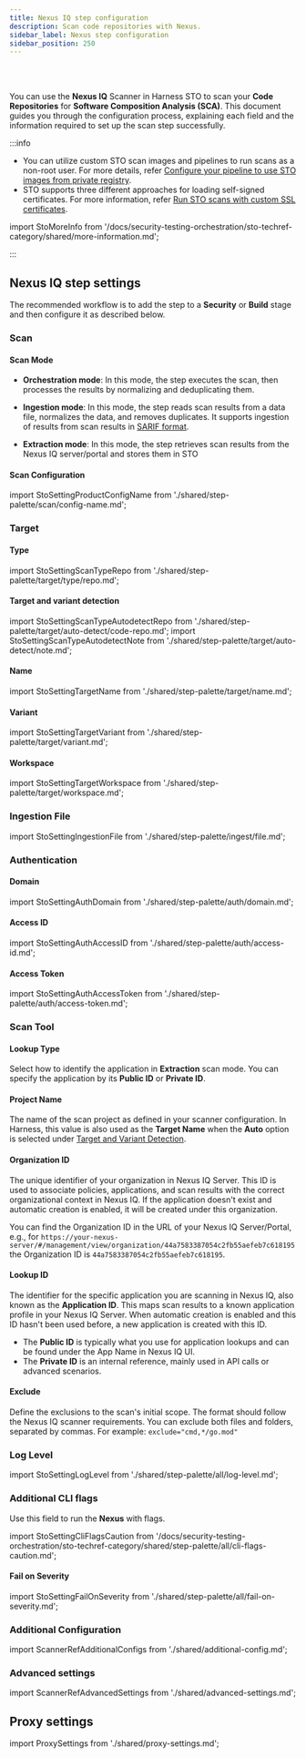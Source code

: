 ```yaml
---
title: Nexus IQ step configuration
description: Scan code repositories with Nexus.
sidebar_label: Nexus step configuration
sidebar_position: 250
---
```


<DocsTag  text="Code repo scanners"  backgroundColor= "#cbe2f9" textColor="#0b5cad" link="/docs/security-testing-orchestration/whats-supported/scanners?view-by=target-type#code-repo-scanners"  />
<DocsTag  text="Orchestration" backgroundColor= "#e3cbf9" textColor="#5c0bad" link="/docs/security-testing-orchestration/key-concepts/run-an-orchestrated-scan-in-sto"  />
<DocsTag  text="Extraction" backgroundColor= "#e3cbf9" textColor="#5c0bad" link="/docs/security-testing-orchestration/key-concepts/sto-workflows-overview#extraction-scans-in-sto" />
<DocsTag  text="Ingestion" backgroundColor= "#e3cbf9" textColor="#5c0bad" link="/docs/security-testing-orchestration/key-concepts/ingest-scan-results-into-an-sto-pipeline" />
<br/>
<br/>


You can use the **Nexus IQ** Scanner in Harness STO to scan your **Code Repositories** for **Software Composition Analysis (SCA)**. This document guides you through the configuration process, explaining each field and the information required to set up the scan step successfully.

:::info
- You can utilize custom STO scan images and pipelines to run scans as a non-root user. For more details, refer [Configure your pipeline to use STO images from private registry](/docs/security-testing-orchestration/use-sto/set-up-sto-pipelines/configure-pipeline-to-use-sto-images-from-private-registry).
- STO supports three different approaches for loading self-signed certificates. For more information, refer [Run STO scans with custom SSL certificates](/docs/security-testing-orchestration/use-sto/secure-sto-pipelines/ssl-setup-in-sto/#supported-workflows-for-adding-custom-ssl-certificates).


import StoMoreInfo from '/docs/security-testing-orchestration/sto-techref-category/shared/more-information.md';

<StoMoreInfo />
:::

## Nexus IQ step settings

The recommended workflow is to add the step to a **Security** or **Build** stage and then configure it as described below. 

### Scan

#### Scan Mode

- **Orchestration mode**: In this mode, the step executes the scan, then processes the results by normalizing and deduplicating them.

- **Ingestion mode**: In this mode, the step reads scan results from a data file, normalizes the data, and removes duplicates. It supports ingestion of results from scan results in [SARIF format](https://docs.oasis-open.org/sarif/sarif/v2.0/sarif-v2.0.html).

- **Extraction mode**: In this mode, the step retrieves scan results from the Nexus IQ server/portal and stores them in STO


#### Scan Configuration

import StoSettingProductConfigName from './shared/step-palette/scan/config-name.md';

<StoSettingProductConfigName />

### Target

#### Type

import StoSettingScanTypeRepo     from './shared/step-palette/target/type/repo.md';

<StoSettingScanTypeRepo />


#### Target and variant detection 

import StoSettingScanTypeAutodetectRepo from './shared/step-palette/target/auto-detect/code-repo.md';
import StoSettingScanTypeAutodetectNote from './shared/step-palette/target/auto-detect/note.md';

<StoSettingScanTypeAutodetectRepo/>
<StoSettingScanTypeAutodetectNote/>

#### Name 

import StoSettingTargetName from './shared/step-palette/target/name.md';

<StoSettingTargetName />


#### Variant

import StoSettingTargetVariant from './shared/step-palette/target/variant.md';

<StoSettingTargetVariant  />

#### Workspace

import StoSettingTargetWorkspace from './shared/step-palette/target/workspace.md';

<StoSettingTargetWorkspace  />


### Ingestion File

import StoSettingIngestionFile from './shared/step-palette/ingest/file.md';

<StoSettingIngestionFile  />

### Authentication


#### Domain

import StoSettingAuthDomain from './shared/step-palette/auth/domain.md';

<StoSettingAuthDomain />

#### Access ID

import StoSettingAuthAccessID from './shared/step-palette/auth/access-id.md';

<StoSettingAuthAccessID />


#### Access Token

import StoSettingAuthAccessToken from './shared/step-palette/auth/access-token.md';

<StoSettingAuthAccessToken />

### Scan Tool

#### Lookup Type
Select how to identify the application in **Extraction** scan mode. You can specify the application by its **Public ID** or **Private ID**.

#### Project Name
The name of the scan project as defined in your scanner configuration. In Harness, this value is also used as the **Target Name** when the **Auto** option is selected under [Target and Variant Detection](#target-and-variant-detection).

#### Organization ID
The unique identifier of your organization in Nexus IQ Server. This ID is used to associate policies, applications, and scan results with the correct organizational context in Nexus IQ. If the application doesn't exist and automatic creation is enabled, it will be created under this organization.

You can find the Organization ID in the URL of your Nexus IQ Server/Portal, e.g., for
`https://your-nexus-server/#/management/view/organization/44a7583387054c2fb55aefeb7c618195`
the Organization ID is `44a7583387054c2fb55aefeb7c618195`.


#### Lookup ID
The identifier for the specific application you are scanning in Nexus IQ, also known as the **Application ID**. This maps scan results to a known application profile in your Nexus IQ Server. When automatic creation is enabled and this ID hasn't been used before, a new application is created with this ID.

- The **Public ID** is typically what you use for application lookups and can be found under the App Name in Nexus IQ UI.
- The **Private ID** is an internal reference, mainly used in API calls or advanced scenarios.

#### Exclude
Define the exclusions to the scan's initial scope. The format should follow the Nexus IQ scanner requirements. You can exclude both files and folders, separated by commas. For example: `exclude="cmd,*/go.mod"`

### Log Level

import StoSettingLogLevel from './shared/step-palette/all/log-level.md';

<StoSettingLogLevel />


### Additional CLI flags

Use this field to run the **Nexus** with flags.


import StoSettingCliFlagsCaution from '/docs/security-testing-orchestration/sto-techref-category/shared/step-palette/all/cli-flags-caution.md';

<StoSettingCliFlagsCaution />


#### Fail on Severity

import StoSettingFailOnSeverity from './shared/step-palette/all/fail-on-severity.md';

<StoSettingFailOnSeverity />



### Additional Configuration

import ScannerRefAdditionalConfigs from './shared/additional-config.md';

<ScannerRefAdditionalConfigs />


### Advanced settings

import ScannerRefAdvancedSettings from './shared/advanced-settings.md';

<ScannerRefAdvancedSettings />

## Proxy settings

import ProxySettings from './shared/proxy-settings.md';

<ProxySettings />


<!-- 

### Scanner settings

These settings are required for most scanners. For more information, go to the reference for the scanner integration you're setting up.

- [Product name](#product-name)
- [Scan type](#scan-type)
- [Policy type](#policy-type)
- [Product config name](#product-config-name)


#### Product name

The scanner name. This is required for all Custom Scan steps. 

##### Key
```
product_name
```

##### Value

```
nexusiq
```

#### Scan type

The target type to scan. 

##### Key
```
scan_type
```

##### Value

```
repository
```


#### Policy type

The [scan mode](/docs/security-testing-orchestration/key-concepts/sto-workflows-overview) to use. 

##### Key
```
policy_type
```

##### Value

Must be one of the following.

```
orchestratedScan
```
```
dataLoad
```

#### Product config name

##### Key
```
product_config_name
```

##### Value

```
default
```

### Target and variant


import StoLegacyTargetAndVariant  from './shared/custom-scan/target-variant.md';


<StoLegacyTargetAndVariant />

<!-- 
### Nexus scan settings

* `product_name` = `nexusiq`
* [`scan_type`](/docs/security-testing-orchestration/sto-techref-category/security-step-settings-reference#scanner-categories) = `repository`
* [`policy_type`](/docs/security-testing-orchestration/sto-techref-category/security-step-settings-reference#data-ingestion-methods) = `orchestratedScan` or `dataLoad`
* When [`policy_type`](/docs/security-testing-orchestration/sto-techref-category/security-step-settings-reference#data-ingestion-methods) is set to `orchestratedScan`:
	+ `product_domain` — The URL of your NexusIQ instance.
	+ `product_access_id` — The password used to log in to the NexusIQ UI.
	+ `product_access_token` — The password used to log in to the NexusIQ UI. (This is not an API access token.)
	+ `product_organization_id` — The organization defined in Nexus. You can use the [Organzations API](https://help.sonatype.com/iqserver/automating/rest-apis/organizations-rest-api---v2) to get a list of all your organizations. 
	+ `product_project_name` — The [application ID](https://help.sonatype.com/iqserver/managing/application-management) of the Nexus application. This also corresponds to `application-id` used in the [NexusIQ CLI](https://help.sonatype.com/iqserver/integrations/nexus-iq-cli). 
	+ `product_lookup_type`
		- accepted value(s): `byPrivateId`, `byPublicId`
	+ When `product_lookup_type` is set to `byPublicId`:
		- product\_public\_id
	+ When `product_lookup_type` is set to `byPrivateId`:
		- product\_private\_id
	+ `product_config_name`
		- Accepted values(s): `default`
* `fail_on_severity` - See [Fail on Severity](#fail-on-severity).

-->

<!-- ### Repository

import StoLegacyRepo from './shared/custom-scan/repo.md'; 

<StoLegacyRepo />


### Product access

These settings are available to access your NexusIQ SaaS instance when `policy_type` is `orchestratedScan`. 

You should [create Harness text secrets](/docs/platform/secrets/add-use-text-secrets) for your encrypted passwords/tokens and reference them using the format `<+secrets.getValue("my-access-token")>`.

#### Product domain

##### Key
```
product_domain
```

##### Value

The URL of your NexusIQ instance.

#### Product access Id


##### Key

```
product_access_id
```

##### Value

The access Id used to log in to the NexusIQ UI.


#### Product access token

##### Key

```
product_access_token
```

##### Value

The Harness secret for the password used to log in to the NexusIQ UI. (This is not an API access token.)



#### Product organization Id


##### Key
```
product_organization_id
```

##### Value

The organization defined in Nexus. You can use the [Organizations API](https://help.sonatype.com/iqserver/automating/rest-apis/organizations-rest-api---v2) to get a list of all your organizations. 


#### Product project name


##### Key
```
product_project_name
```

##### Value

The [application ID](https://help.sonatype.com/iqserver/managing/application-management) of the Nexus application. This also corresponds to `application-id` used in the [NexusIQ CLI](https://help.sonatype.com/iqserver/integrations/nexus-iq-cli).


#### Product lookup type


##### Key
```
product_lookup_type
```

##### Value

One of the following:

```
byPrivateId
```
```
byPublicId
```

#### Product lookup Id

You can use the following keys to specify the lookup Id, depending on the [product lookup type](#product-lookup-type):

```
product_private_id
```
```
product_public_id
```


### Ingestion file


import StoLegacyIngest from './shared/custom-scan/ingestion-file.md'; 


<StoLegacyIngest />



### Fail on Severity

import StoSettingFailOnSeverity from './shared/custom-scan/fail-on-severity.md';

<StoSettingFailOnSeverity /> 

-->